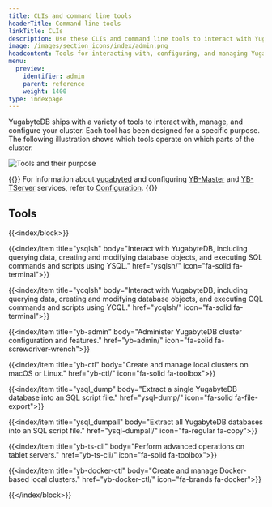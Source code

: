 ```yaml
---
title: CLIs and command line tools
headerTitle: Command line tools
linkTitle: CLIs
description: Use these CLIs and command line tools to interact with YugabyteDB.
image: /images/section_icons/index/admin.png
headcontent: Tools for interacting with, configuring, and managing YugabuyteDB
menu:
  preview:
    identifier: admin
    parent: reference
    weight: 1400
type: indexpage
---
```


YugabyteDB ships with a variety of tools to interact with, manage, and configure your cluster. Each tool has been designed for a specific purpose. The following illustration shows which tools operate on which parts of the cluster.

![Tools and their purpose](/images/admin/tools_functionalities.png)

{{<note title="Note">}}
For information about [yugabyted](../reference/configuration/yugabyted/) and configuring [YB-Master](../reference/configuration/yb-master/) and [YB-TServer](../reference/configuration/yb-tserver/) services, refer to [Configuration](../reference/configuration/).
{{</note>}}

## Tools

{{<index/block>}}

  {{<index/item
    title="ysqlsh"
    body="Interact with YugabyteDB, including querying data, creating and modifying database objects, and executing SQL commands and scripts using YSQL."
    href="ysqlsh/"
    icon="fa-solid fa-terminal">}}

  {{<index/item
    title="ycqlsh"
    body="Interact with YugabyteDB, including querying data, creating and modifying database objects, and executing CQL commands and scripts using YCQL."
    href="ycqlsh/"
    icon="fa-solid fa-terminal">}}

  {{<index/item
    title="yb-admin"
    body="Administer YugabyteDB cluster configuration and features."
    href="yb-admin/"
    icon="fa-solid fa-screwdriver-wrench">}}

  {{<index/item
    title="yb-ctl"
    body="Create and manage local clusters on macOS or Linux."
    href="yb-ctl/"
    icon="fa-solid fa-toolbox">}}

  {{<index/item
    title="ysql_dump"
    body="Extract a single YugabyteDB database into an SQL script file."
    href="ysql-dump/"
    icon="fa-solid fa-file-export">}}

  {{<index/item
    title="ysql_dumpall"
    body="Extract all YugabyteDB databases into an SQL script file."
    href="ysql-dumpall/"
    icon="fa-regular fa-copy">}}

  {{<index/item
    title="yb-ts-cli"
    body="Perform advanced operations on tablet servers."
    href="yb-ts-cli/"
    icon="fa-solid fa-toolbox">}}

  {{<index/item
    title="yb-docker-ctl"
    body="Create and manage Docker-based local clusters."
    href="yb-docker-ctl/"
    icon="fa-brands fa-docker">}}

{{</index/block>}}
